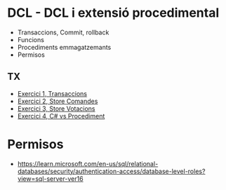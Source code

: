 # DCL - DCL i extensió procedimental

* Transaccions, Commit, rollback
* Funcions
* Procediments emmagatzemants
* Permisos

## TX

* [Exercici 1, Transaccions](./exercici_tx.md)
* [Exercici 2, Store Comandes](./exercici_store.md)
* [Exercici 3, Store Votacions](./exercici_store2.md)
* [Exercici 4, C# vs Procediment](./exercici_chasp_vs_store.md)

# Permisos

* https://learn.microsoft.com/en-us/sql/relational-databases/security/authentication-access/database-level-roles?view=sql-server-ver16
